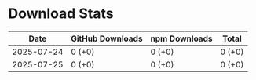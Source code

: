 # Download Stats

| Date       | GitHub Downloads | npm Downloads | Total  |
| ---------- | ---------------- | ------------- | ------ |
| 2025-07-24 | 0 (+0)           | 0 (+0)        | 0 (+0) |
| 2025-07-25 | 0 (+0)           | 0 (+0)        | 0 (+0) |
